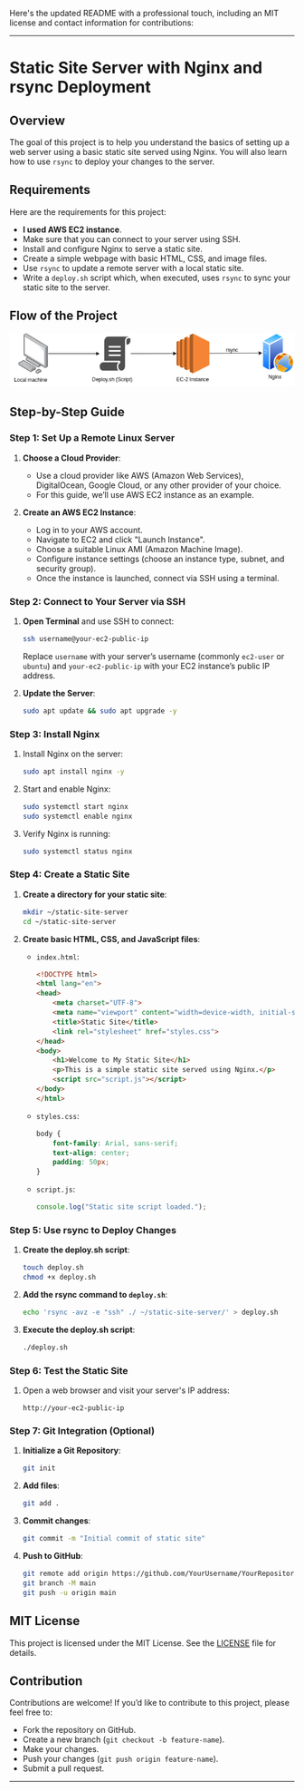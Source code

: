 Here's the updated README with a professional touch, including an MIT license and contact information for contributions:

---

# Static Site Server with Nginx and rsync Deployment

## Overview

The goal of this project is to help you understand the basics of setting up a web server using a basic static site served using Nginx. You will also learn how to use `rsync` to deploy your changes to the server.

## Requirements

Here are the requirements for this project:

-   **I used AWS EC2 instance**.
-   Make sure that you can connect to your server using SSH.
-   Install and configure Nginx to serve a static site.
-   Create a simple webpage with basic HTML, CSS, and image files.
-   Use `rsync` to update a remote server with a local static site.
-   Write a `deploy.sh` script which, when executed, uses `rsync` to sync your static site to the server.

## Flow of the Project

![Project Flow](static-server-site.drawio.png)

## Step-by-Step Guide

### Step 1: Set Up a Remote Linux Server

1.  **Choose a Cloud Provider**:

    -   Use a cloud provider like AWS (Amazon Web Services), DigitalOcean, Google Cloud, or any other provider of your choice.
    -   For this guide, we’ll use AWS EC2 instance as an example.
2.  **Create an AWS EC2 Instance**:

    -   Log in to your AWS account.
    -   Navigate to EC2 and click "Launch Instance".
    -   Choose a suitable Linux AMI (Amazon Machine Image).
    -   Configure instance settings (choose an instance type, subnet, and security group).
    -   Once the instance is launched, connect via SSH using a terminal.

### Step 2: Connect to Your Server via SSH

1.  **Open Terminal** and use SSH to connect:

    ```bash
    ssh username@your-ec2-public-ip
    ```

    Replace `username` with your server’s username (commonly `ec2-user` or `ubuntu`) and `your-ec2-public-ip` with your EC2 instance’s public IP address.

2.  **Update the Server**:

    ```bash
    sudo apt update && sudo apt upgrade -y
    ```


### Step 3: Install Nginx

1.  Install Nginx on the server:

    ```bash
    sudo apt install nginx -y
    ```

2.  Start and enable Nginx:

    ```bash
    sudo systemctl start nginx
    sudo systemctl enable nginx
    ```

3.  Verify Nginx is running:

    ```bash
    sudo systemctl status nginx
    ```


### Step 4: Create a Static Site

1.  **Create a directory for your static site**:

    ```bash
    mkdir ~/static-site-server
    cd ~/static-site-server
    ```

2.  **Create basic HTML, CSS, and JavaScript files**:

    -   `index.html`:

        ```html
        <!DOCTYPE html>
        <html lang="en">
        <head>
            <meta charset="UTF-8">
            <meta name="viewport" content="width=device-width, initial-scale=1.0">
            <title>Static Site</title>
            <link rel="stylesheet" href="styles.css">
        </head>
        <body>
            <h1>Welcome to My Static Site</h1>
            <p>This is a simple static site served using Nginx.</p>
            <script src="script.js"></script>
        </body>
        </html>
        ```

    -   `styles.css`:

        ```css
        body {
            font-family: Arial, sans-serif;
            text-align: center;
            padding: 50px;
        }
        ```

    -   `script.js`:

        ```javascript
        console.log("Static site script loaded.");
        ```


### Step 5: Use rsync to Deploy Changes

1.  **Create the deploy.sh script**:

    ```bash
    touch deploy.sh
    chmod +x deploy.sh
    ```

2.  **Add the rsync command to `deploy.sh`**:

    ```bash
    echo 'rsync -avz -e "ssh" ./ ~/static-site-server/' > deploy.sh
    ```

3.  **Execute the deploy.sh script**:

    ```bash
    ./deploy.sh
    ```


### Step 6: Test the Static Site

1.  Open a web browser and visit your server's IP address:

    ```
    http://your-ec2-public-ip
    ```


### Step 7: Git Integration (Optional)

1.  **Initialize a Git Repository**:

    ```bash
    git init
    ```

2.  **Add files**:

    ```bash
    git add .
    ```

3.  **Commit changes**:

    ```bash
    git commit -m "Initial commit of static site"
    ```

4.  **Push to GitHub**:

    ```bash
    git remote add origin https://github.com/YourUsername/YourRepository.git
    git branch -M main
    git push -u origin main
    ```


## MIT License

This project is licensed under the MIT License. See the [LICENSE](https://chatgpt.com/c/LICENSE) file for details.

## Contribution

Contributions are welcome! If you’d like to contribute to this project, please feel free to:

-   Fork the repository on GitHub.
-   Create a new branch (`git checkout -b feature-name`).
-   Make your changes.
-   Push your changes (`git push origin feature-name`).
-   Submit a pull request.

---
